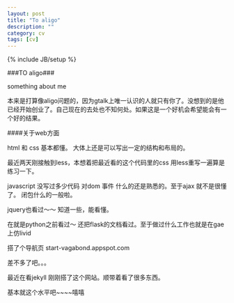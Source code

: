 ```yaml
---
layout: post
title: "To aligo"
description: ""
category: cv
tags: [cv]
---
```

{% include JB/setup %}

###TO aligo###

something about me

本来是打算像aligo问题的，因为gtalk上唯一认识的人就只有你了。没想到的是他已经开始创业了。自己现在的去处也不知何处。如果这是一个好机会希望能会有一个好的结果。

####关于web方面

html 和 css 基本都懂。 大体上还是可以写出一定的结构和布局的。

最近两天刚接触到less，本想着把最近看的这个代码里的css 用less重写一遍算是练习一下。

javascript 没写过多少代码 对dom 事件 什么的还是熟悉的。至于ajax 就不是很懂了。
闭包什么的一般啦。

jquery也看过～～ 知道一些，能看懂。

在就是python之前看过～ 还把flask的文档看过。至于做过什么工作也就是在gae上仿livid

搭了个导航页 start-vagabond.appspot.com

差不多了吧。。。

最近在看jekyll 刚刚搭了这个网站。顺带着看了很多东西。

基本就这个水平吧~~~~嘻嘻

